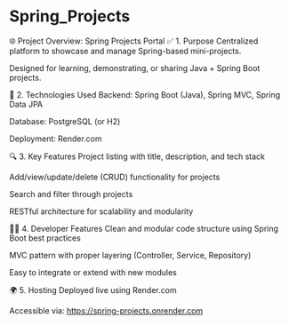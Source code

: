# Spring_Projects
🌐 Project Overview: Spring Projects Portal
✅ 1. Purpose
Centralized platform to showcase and manage Spring-based mini-projects.

Designed for learning, demonstrating, or sharing Java + Spring Boot projects.

🧰 2. Technologies Used
Backend: Spring Boot (Java), Spring MVC, Spring Data JPA

Database: PostgreSQL (or H2)

Deployment: Render.com

🔍 3. Key Features
Project listing with title, description, and tech stack

Add/view/update/delete (CRUD) functionality for projects

Search and filter through projects

RESTful architecture for scalability and modularity

🧑‍💻 4. Developer Features
Clean and modular code structure using Spring Boot best practices

MVC pattern with proper layering (Controller, Service, Repository)

Easy to integrate or extend with new modules

🌍 5. Hosting
Deployed live using Render.com

Accessible via: https://spring-projects.onrender.com

